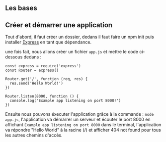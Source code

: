 ## Les bases

## Créer et démarrer une application 

Tout d'abord, il faut créer un dossier, dedans il faut faire un npm init puis installer [Express](installation.md) en tant que dépendance.

une fois fait, nous allons créer un fichier `app.js` et mettre le code ci-dessous dedans : 
```
const express = require('express')
const Router = express()

Router.get('/', function (req, res) {
  res.send('Hello World!')
})

Router.listen(8000, function () {
  console.log('Example app listening on port 8000!')
})
```

Ensuite nous pouvons éxecuter l'application grâce à la commande : `node app.js`, l'application va démarrer un serveur et écouter le port 8000 en affichant `Example app listening on port 8000` dans le terminal, l'application va répondre "Hello World" à la racine (/) et afficher 404 not found pour tous les autres chemins d'accès.